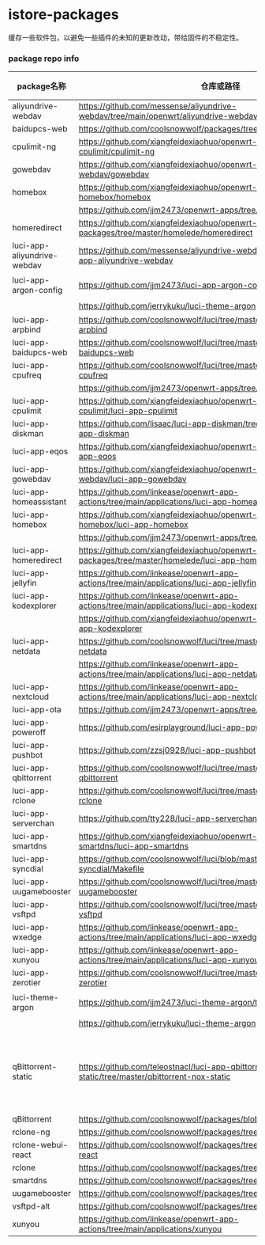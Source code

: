 # istore-packages
缓存一些软件包，以避免一些插件的未知的更新改动，带给固件的不稳定性。
### package repo info

| package名称                 | 仓库或路径                                                   | 仓库类型 |
| --------------------------- | ------------------------------------------------------------ | -------- |
| aliyundrive-webdav          | https://github.com/messense/aliyundrive-webdav/tree/main/openwrt/aliyundrive-webdav | 上游     |
| baidupcs-web                | https://github.com/coolsnowwolf/packages/tree/master/net/baidupcs-web |          |
| cpulimit-ng                 | https://github.com/xiangfeidexiaohuo/openwrt-packages/tree/master/op-cpulimit/cpulimit-ng |          |
| gowebdav                    | https://github.com/xiangfeidexiaohuo/openwrt-packages/tree/master/op-webdav/gowebdav |          |
| homebox                     | https://github.com/xiangfeidexiaohuo/openwrt-packages/tree/master/op-homebox/homebox |          |
|                             | https://github.com/jjm2473/openwrt-apps/tree/main/homebox    |          |
| homeredirect                | https://github.com/xiangfeidexiaohuo/openwrt-packages/tree/master/homelede/homeredirect |          |
| luci-app-aliyundrive-webdav | https://github.com/messense/aliyundrive-webdav/tree/main/openwrt/luci-app-aliyundrive-webdav | 上游     |
| luci-app-argon-config       | https://github.com/jjm2473/luci-app-argon-config             | 代码修改 |
|                             | https://github.com/jerrykuku/luci-theme-argon                | 上游     |
| luci-app-arpbind            | https://github.com/coolsnowwolf/luci/tree/master/applications/luci-app-arpbind |          |
| luci-app-baidupcs-web       | https://github.com/coolsnowwolf/luci/tree/master/applications/luci-app-baidupcs-web |          |
| luci-app-cpufreq            | https://github.com/coolsnowwolf/luci/tree/master/applications/luci-app-cpufreq |          |
|                             | https://github.com/jjm2473/openwrt-apps/tree/main/luci-app-cpufreq |          |
| luci-app-cpulimit           | https://github.com/xiangfeidexiaohuo/openwrt-packages/tree/master/op-cpulimit/luci-app-cpulimit |          |
| luci-app-diskman            | https://github.com/lisaac/luci-app-diskman/tree/master/applications/luci-app-diskman | 上游     |
| luci-app-eqos               | https://github.com/xiangfeidexiaohuo/openwrt-packages/tree/master/luci-app-eqos |          |
| luci-app-gowebdav           | https://github.com/xiangfeidexiaohuo/openwrt-packages/tree/master/op-webdav/luci-app-gowebdav |          |
| luci-app-homeassistant      | https://github.com/linkease/openwrt-app-actions/tree/main/applications/luci-app-homeassistant |          |
| luci-app-homebox            | https://github.com/xiangfeidexiaohuo/openwrt-packages/tree/master/op-homebox/luci-app-homebox |          |
|                             | https://github.com/jjm2473/openwrt-apps/tree/main/luci-app-homebox |          |
| luci-app-homeredirect       | https://github.com/xiangfeidexiaohuo/openwrt-packages/tree/master/homelede/luci-app-homeredirect |          |
| luci-app-jellyfin           | https://github.com/linkease/openwrt-app-actions/tree/main/applications/luci-app-jellyfin |          |
| luci-app-kodexplorer        | https://github.com/linkease/openwrt-app-actions/tree/main/applications/luci-app-kodexplorer |          |
|                             | https://github.com/xiangfeidexiaohuo/openwrt-packages/tree/master/luci-app-kodexplorer |          |
| luci-app-netdata            | https://github.com/coolsnowwolf/luci/tree/master/applications/luci-app-netdata |          |
|                             | https://github.com/linkease/openwrt-app-actions/tree/main/applications/luci-app-netdata |          |
| luci-app-nextcloud          | https://github.com/linkease/openwrt-app-actions/tree/main/applications/luci-app-nextcloud |          |
| luci-app-ota                | https://github.com/jjm2473/openwrt-apps/tree/main/luci-app-ota |          |
| luci-app-poweroff           | https://github.com/esirplayground/luci-app-poweroff          |          |
| luci-app-pushbot            | https://github.com/zzsj0928/luci-app-pushbot                 | 上游     |
| luci-app-qbittorrent        | https://github.com/coolsnowwolf/luci/tree/master/applications/luci-app-qbittorrent |          |
| luci-app-rclone             | https://github.com/coolsnowwolf/luci/tree/master/applications/luci-app-rclone |          |
| luci-app-serverchan         | https://github.com/tty228/luci-app-serverchan                | 上游     |
| luci-app-smartdns           | https://github.com/xiangfeidexiaohuo/openwrt-packages/tree/master/op-smartdns/luci-app-smartdns |          |
| luci-app-syncdial           | https://github.com/coolsnowwolf/luci/blob/master/applications/luci-app-syncdial/Makefile |          |
| luci-app-uugamebooster      | https://github.com/coolsnowwolf/luci/tree/master/applications/luci-app-uugamebooster |          |
| luci-app-vsftpd             | https://github.com/coolsnowwolf/luci/tree/master/applications/luci-app-vsftpd |          |
| luci-app-wxedge             | https://github.com/linkease/openwrt-app-actions/tree/main/applications/luci-app-wxedge |          |
| luci-app-xunyou             | https://github.com/linkease/openwrt-app-actions/tree/main/applications/luci-app-xunyou |          |
| luci-app-zerotier           | https://github.com/coolsnowwolf/luci/tree/master/applications/luci-app-zerotier |          |
| luci-theme-argon            | https://github.com/jjm2473/luci-theme-argon/tree/luci-21     | 代码修改 |
|                             | https://github.com/jerrykuku/luci-theme-argon                | 上游     |
| qBittorrent-static          | https://github.com/teleostnacl/luci-app-qbittorrent-static/tree/master/qbittorrent-nox-static |   修改包名，无uci和init.d       |
| qBittorrent                 | https://github.com/coolsnowwolf/packages/blob/master/net/qBittorrent |          |
| rclone-ng                   | https://github.com/coolsnowwolf/packages/tree/master/net/rclone-ng |          |
| rclone-webui-react          | https://github.com/coolsnowwolf/packages/tree/master/net/rclone-webui-react |          |
| rclone                      | https://github.com/coolsnowwolf/packages/tree/master/net/rclone |          |
| smartdns                    | https://github.com/coolsnowwolf/packages/tree/master/net/smartdns |          |
| uugamebooster               | https://github.com/coolsnowwolf/packages/tree/master/net/uugamebooster |          |
| vsftpd-alt                  | https://github.com/coolsnowwolf/packages/tree/master/net/vsftpd |          |
| xunyou                      | https://github.com/linkease/openwrt-app-actions/tree/main/applications/xunyou |          |
